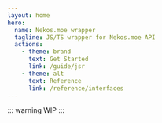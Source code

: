 ```yaml
---
layout: home
hero:
  name: Nekos.moe wrapper
  tagline: JS/TS wrapper for Nekos.moe API
  actions:
    - theme: brand
      text: Get Started
      link: /guide/jsr
    - theme: alt
      text: Reference
      link: /reference/interfaces
---
```

::: warning WIP
:::